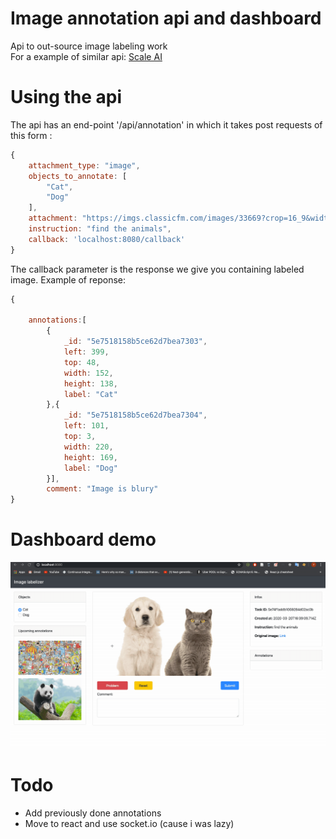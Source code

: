 # Image annotation api and dashboard
Api to out-source image labeling work <br/>
For a example of similar api: [Scale AI](https://scale.com/)
# Using the api
The api has an end-point '/api/annotation' in which it takes post requests of this form : <br/>
```javascript
{
    attachment_type: "image",
    objects_to_annotate: [
        "Cat",
        "Dog"
    ],
    attachment: "https://imgs.classicfm.com/images/33669?crop=16_9&width=660&relax=1&signature=_QehZfwdjLTgjqUs4nlMS4wCV6E=",
    instruction: "find the animals",
    callback: 'localhost:8080/callback'
}
```
The callback parameter is the response we give you containing labeled image. Example of reponse: <br>
```javascript
{
    
    annotations:[
        {
            _id: "5e7518158b5ce62d7bea7303",
            left: 399,
            top: 48,
            width: 152,
            height: 138,
            label: "Cat"
        },{
            _id: "5e7518158b5ce62d7bea7304",
            left: 101,
            top: 3,
            width: 220,
            height: 169,
            label: "Dog"
        }],
        comment: "Image is blury"
}
```
# Dashboard demo
![demo](demo.gif)


# Todo 
* Add previously done annotations
* Move to react and use socket.io (cause i was lazy)
